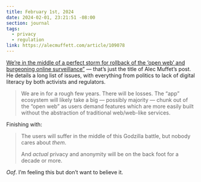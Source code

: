 ```yaml
---
title: February 1st, 2024
date: 2024-02-01, 23:21:51 -08:00
section: journal
tags:
  - privacy
  - regulation
link: https://alecmuffett.com/article/109078
---
```

[We’re in the middle of a perfect storm for rollback of the ‘open web’ and burgeoning online surveillance”](https://alecmuffett.com/article/109078) — that’s just the title of Alec Muffet’s post. He details a long list of issues, with everything from politics to lack of digital literacy by both activists and regulators.

> We are in for a rough few years. There will be losses. The “app” ecosystem will likely take a big — possibly majority — chunk out of the “open web” as users demand features which are more easily built without the abstraction of traditional web/web-like services.

Finishing with:

> The users will suffer in the middle of this Godzilla battle, but nobody cares about _them_.
> 
> And _actual_ privacy and anonymity will be on the back foot for a decade or more.

_Oof_. I’m feeling this but don’t want to believe it. 